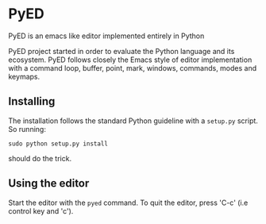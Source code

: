 # PyED

PyED is an emacs like editor implemented entirely in Python

PyED project started in order to evaluate the Python language and its
ecosystem. PyED follows closely the Emacs style of editor
implementation with a command loop, buffer, point, mark, windows,
commands, modes and keymaps.

## Installing

The installation follows the standard Python guideline with a
`setup.py` script. So running:

    sudo python setup.py install

should do the trick.

## Using the editor

Start the editor with the `pyed` command. To quit the editor, press
'C-c' (i.e control key and 'c').

